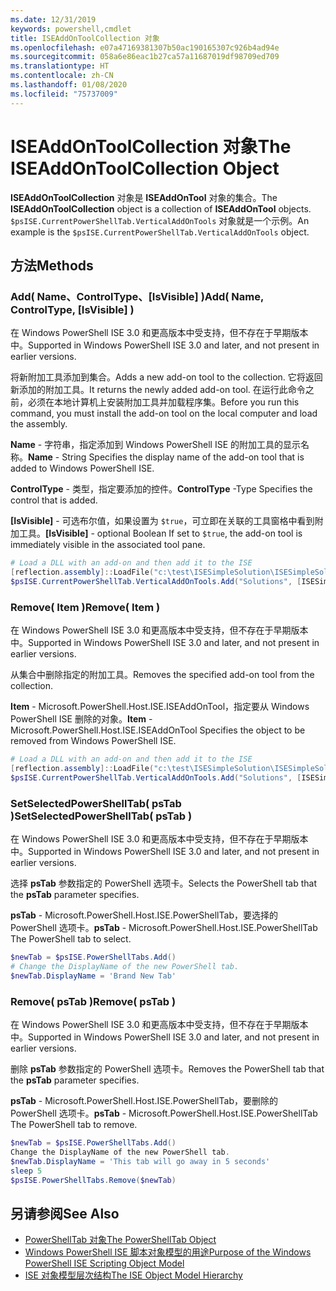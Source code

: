 ```yaml
---
ms.date: 12/31/2019
keywords: powershell,cmdlet
title: ISEAddOnToolCollection 对象
ms.openlocfilehash: e07a47169381307b50ac190165307c926b4ad94e
ms.sourcegitcommit: 058a6e86eac1b27ca57a11687019df98709ed709
ms.translationtype: HT
ms.contentlocale: zh-CN
ms.lasthandoff: 01/08/2020
ms.locfileid: "75737009"
---
```

# <a name="the-iseaddontoolcollection-object"></a><span data-ttu-id="77f43-103">ISEAddOnToolCollection 对象</span><span class="sxs-lookup"><span data-stu-id="77f43-103">The ISEAddOnToolCollection Object</span></span>

<span data-ttu-id="77f43-104">**ISEAddOnToolCollection** 对象是 **ISEAddOnTool** 对象的集合。</span><span class="sxs-lookup"><span data-stu-id="77f43-104">The **ISEAddOnToolCollection** object is a collection of **ISEAddOnTool** objects.</span></span> <span data-ttu-id="77f43-105">`$psISE.CurrentPowerShellTab.VerticalAddOnTools` 对象就是一个示例。</span><span class="sxs-lookup"><span data-stu-id="77f43-105">An example is the `$psISE.CurrentPowerShellTab.VerticalAddOnTools` object.</span></span>

## <a name="methods"></a><span data-ttu-id="77f43-106">方法</span><span class="sxs-lookup"><span data-stu-id="77f43-106">Methods</span></span>

### <a name="add-name-controltype-isvisible-"></a><span data-ttu-id="77f43-107">Add\( Name、ControlType、\[IsVisible\] \)</span><span class="sxs-lookup"><span data-stu-id="77f43-107">Add\( Name, ControlType, \[IsVisible\] \)</span></span>

<span data-ttu-id="77f43-108">在 Windows PowerShell ISE 3.0 和更高版本中受支持，但不存在于早期版本中。</span><span class="sxs-lookup"><span data-stu-id="77f43-108">Supported in Windows PowerShell ISE 3.0 and later, and not present in earlier versions.</span></span>

<span data-ttu-id="77f43-109">将新附加工具添加到集合。</span><span class="sxs-lookup"><span data-stu-id="77f43-109">Adds a new add-on tool to the collection.</span></span> <span data-ttu-id="77f43-110">它将返回新添加的附加工具。</span><span class="sxs-lookup"><span data-stu-id="77f43-110">It returns the newly added add-on tool.</span></span> <span data-ttu-id="77f43-111">在运行此命令之前，必须在本地计算机上安装附加工具并加载程序集。</span><span class="sxs-lookup"><span data-stu-id="77f43-111">Before you run this command, you must install the add-on tool on the local computer and load the assembly.</span></span>

<span data-ttu-id="77f43-112">**Name** - 字符串，指定添加到 Windows PowerShell ISE 的附加工具的显示名称。</span><span class="sxs-lookup"><span data-stu-id="77f43-112">**Name** - String Specifies the display name of the add-on tool that is added to Windows PowerShell ISE.</span></span>

<span data-ttu-id="77f43-113">**ControlType** - 类型，指定要添加的控件。</span><span class="sxs-lookup"><span data-stu-id="77f43-113">**ControlType** -Type Specifies the control that is added.</span></span>

<span data-ttu-id="77f43-114">**\[IsVisible\]** - 可选布尔值，如果设置为 `$true`，可立即在关联的工具窗格中看到附加工具。</span><span class="sxs-lookup"><span data-stu-id="77f43-114">**\[IsVisible\]** - optional Boolean If set to `$true`, the add-on tool is immediately visible in the associated tool pane.</span></span>

```powershell
# Load a DLL with an add-on and then add it to the ISE
[reflection.assembly]::LoadFile("c:\test\ISESimpleSolution\ISESimpleSolution.dll")
$psISE.CurrentPowerShellTab.VerticalAddOnTools.Add("Solutions", [ISESimpleSolution.Solution], $true)
```

### <a name="remove-item-"></a><span data-ttu-id="77f43-115">Remove\( Item \)</span><span class="sxs-lookup"><span data-stu-id="77f43-115">Remove\( Item \)</span></span>

<span data-ttu-id="77f43-116">在 Windows PowerShell ISE 3.0 和更高版本中受支持，但不存在于早期版本中。</span><span class="sxs-lookup"><span data-stu-id="77f43-116">Supported in Windows PowerShell ISE 3.0 and later, and not present in earlier versions.</span></span>

<span data-ttu-id="77f43-117">从集合中删除指定的附加工具。</span><span class="sxs-lookup"><span data-stu-id="77f43-117">Removes the specified add-on tool from the collection.</span></span>

<span data-ttu-id="77f43-118">**Item** - Microsoft.PowerShell.Host.ISE.ISEAddOnTool，指定要从 Windows PowerShell ISE 删除的对象。</span><span class="sxs-lookup"><span data-stu-id="77f43-118">**Item** - Microsoft.PowerShell.Host.ISE.ISEAddOnTool Specifies the object to be removed from Windows PowerShell ISE.</span></span>

```powershell
# Load a DLL with an add-on and then add it to the ISE
[reflection.assembly]::LoadFile("c:\test\ISESimpleSolution\ISESimpleSolution.dll")
$psISE.CurrentPowerShellTab.VerticalAddOnTools.Add("Solutions", [ISESimpleSolution.Solution], $true)
```

### <a name="setselectedpowershelltab-pstab-"></a><span data-ttu-id="77f43-119">SetSelectedPowerShellTab\( psTab \)</span><span class="sxs-lookup"><span data-stu-id="77f43-119">SetSelectedPowerShellTab\( psTab \)</span></span>

<span data-ttu-id="77f43-120">在 Windows PowerShell ISE 3.0 和更高版本中受支持，但不存在于早期版本中。</span><span class="sxs-lookup"><span data-stu-id="77f43-120">Supported in Windows PowerShell ISE 3.0 and later, and not present in earlier versions.</span></span>

<span data-ttu-id="77f43-121">选择 **psTab** 参数指定的 PowerShell 选项卡。</span><span class="sxs-lookup"><span data-stu-id="77f43-121">Selects the PowerShell tab that the **psTab** parameter specifies.</span></span>

<span data-ttu-id="77f43-122">**psTab** - Microsoft.PowerShell.Host.ISE.PowerShellTab，要选择的 PowerShell 选项卡。</span><span class="sxs-lookup"><span data-stu-id="77f43-122">**psTab** - Microsoft.PowerShell.Host.ISE.PowerShellTab The PowerShell tab to select.</span></span>

```powershell
$newTab = $psISE.PowerShellTabs.Add()
# Change the DisplayName of the new PowerShell tab.
$newTab.DisplayName = 'Brand New Tab'
```

### <a name="remove-pstab-"></a><span data-ttu-id="77f43-123">Remove\( psTab \)</span><span class="sxs-lookup"><span data-stu-id="77f43-123">Remove\( psTab \)</span></span>

<span data-ttu-id="77f43-124">在 Windows PowerShell ISE 3.0 和更高版本中受支持，但不存在于早期版本中。</span><span class="sxs-lookup"><span data-stu-id="77f43-124">Supported in Windows PowerShell ISE 3.0 and later, and not present in earlier versions.</span></span>

<span data-ttu-id="77f43-125">删除 **psTab** 参数指定的 PowerShell 选项卡。</span><span class="sxs-lookup"><span data-stu-id="77f43-125">Removes the PowerShell tab that the **psTab** parameter specifies.</span></span>

<span data-ttu-id="77f43-126">**psTab** - Microsoft.PowerShell.Host.ISE.PowerShellTab，要删除的 PowerShell 选项卡。</span><span class="sxs-lookup"><span data-stu-id="77f43-126">**psTab** - Microsoft.PowerShell.Host.ISE.PowerShellTab The PowerShell tab to remove.</span></span>

```powershell
$newTab = $psISE.PowerShellTabs.Add()
Change the DisplayName of the new PowerShell tab.
$newTab.DisplayName = 'This tab will go away in 5 seconds'
sleep 5
$psISE.PowerShellTabs.Remove($newTab)
```

## <a name="see-also"></a><span data-ttu-id="77f43-127">另请参阅</span><span class="sxs-lookup"><span data-stu-id="77f43-127">See Also</span></span>

- [<span data-ttu-id="77f43-128">PowerShellTab 对象</span><span class="sxs-lookup"><span data-stu-id="77f43-128">The PowerShellTab Object</span></span>](The-PowerShellTab-Object.md)
- [<span data-ttu-id="77f43-129">Windows PowerShell ISE 脚本对象模型的用途</span><span class="sxs-lookup"><span data-stu-id="77f43-129">Purpose of the Windows PowerShell ISE Scripting Object Model</span></span>](Purpose-of-the-Windows-PowerShell-ISE-Scripting-Object-Model.md)
- [<span data-ttu-id="77f43-130">ISE 对象模型层次结构</span><span class="sxs-lookup"><span data-stu-id="77f43-130">The ISE Object Model Hierarchy</span></span>](The-ISE-Object-Model-Hierarchy.md)
